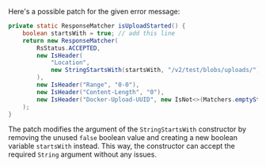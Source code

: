 Here's a possible patch for the given error message:

```java
private static ResponseMatcher isUploadStarted() {
    boolean startsWith = true; // add this line
    return new ResponseMatcher(
        RsStatus.ACCEPTED,
        new IsHeader(
            "Location",
            new StringStartsWith(startsWith, "/v2/test/blobs/uploads/") // modify this line
        ),
        new IsHeader("Range", "0-0"),
        new IsHeader("Content-Length", "0"),
        new IsHeader("Docker-Upload-UUID", new IsNot<>(Matchers.emptyString()))
    );
}
```

The patch modifies the argument of the `StringStartsWith` constructor by removing the unused `false` boolean value and creating a new boolean variable `startsWith` instead. This way, the constructor can accept the required `String` argument without any issues.
